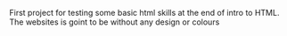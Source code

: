 First project for testing some basic html skills at the end of intro to HTML.
The websites is goint to be without any design or colours
